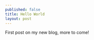 ```yaml
---
published: false
title: Hello World
layout: post
---
```

First post on my new blog, more to come!